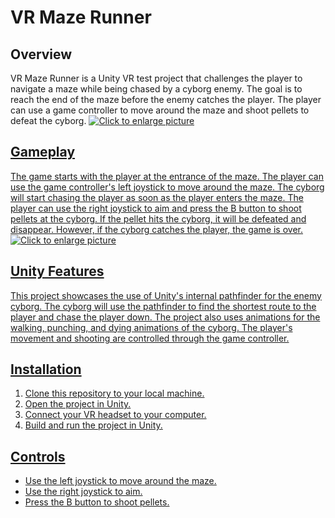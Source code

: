 # VR Maze Runner

## Overview

VR Maze Runner is a Unity VR test project that challenges the player to navigate a maze while being chased by a cyborg enemy. The goal is to reach the end of the maze before the enemy catches the player. The player can use a game controller to move around the maze and shoot pellets to defeat the cyborg.
<a href="https://drive.google.com/uc?export=view&id=1myNlolN3c_ulaq-hwXnkGH9s3h9ybHZo"><img src="https://drive.google.com/uc?export=view&id=1myNlolN3c_ulaq-hwXnkGH9s3h9ybHZo" style="max-width: 60%; height: auto" title="Click to enlarge picture" />
  
## Gameplay

The game starts with the player at the entrance of the maze. The player can use the game controller's left joystick to move around the maze. The cyborg will start chasing the player as soon as the player enters the maze. The player can use the right joystick to aim and press the B button to shoot pellets at the cyborg. If the pellet hits the cyborg, it will be defeated and disappear. However, if the cyborg catches the player, the game is over.
<a href="https://drive.google.com/uc?export=view&id=1bWvym3sFe9qUxrsU4KAgDZYFxZESvEnf"><img src="https://drive.google.com/uc?export=view&id=1bWvym3sFe9qUxrsU4KAgDZYFxZESvEnf" style="max-width: 60%; height: auto" title="Click to enlarge picture" />

## Unity Features

This project showcases the use of Unity's internal pathfinder for the enemy cyborg. The cyborg will use the pathfinder to find the shortest route to the player and chase the player down. The project also uses animations for the walking, punching, and dying animations of the cyborg. The player's movement and shooting are controlled through the game controller.

## Installation

1. Clone this repository to your local machine.
2. Open the project in Unity.
3. Connect your VR headset to your computer.
4. Build and run the project in Unity.

## Controls

- Use the left joystick to move around the maze.
- Use the right joystick to aim.
- Press the B button to shoot pellets.

